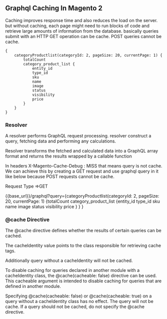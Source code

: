 ## Graphql Caching In Magento 2

Caching improves response time and also reduces the load on the server. but without caching, each page might need to 
run blocks of code and retrieve large amounts of information from the database. basically queries submit with an 
HTTP GET operation can be cache. POST queries cannot be cache.


```graphql-query
{
    categoryProductlist(categoryId: 2, pageSize: 20, currentPage: 1) {
        totalCount
        category_product_list {
            entity_id
            type_id
            sku
            name
            image
            status
            visibility
            price
        }
    }
}
```

### Resolver
A resolver performs GraphQL request processing. resolver construct a query, fetching data and performing any calculations.

Resolver transforms the fetched and calculated data into a GraphQL array format and returns the results wrapped by a callable function

In headers X-Magento-Cache-Debug : MISS that means query is not cache.
We can achieve this by creating a GET request and use graphql query in it like below because POST requests cannot be cache.

Request Type =>GET

{{base_url}}/graphql?query={categoryProductlist(categoryId: 2, pageSize: 20, currentPage: 1) {totalCount category_product_list {entity_id type_id sku name image status visibility price } } }


### @cache Directive
The @cache directive defines whether the results of certain queries can be cached.

The cacheIdentity value points to the class responsible for retrieving cache tags.

Additionally query without a cacheIdentity will not be cached.

To disable caching for queries declared in another module with a cacheIdentity class, 
the @cache(cacheable: false) directive can be used. This cacheable argument is intended to disable caching for queries that are defined in another module.

Specifying @cache(cacheable: false) or @cache(cacheable: true) on a query without a cacheIdentity class has no effect. 
The query will not be cache. If a query should not be cached, do not specify the @cache directive.
